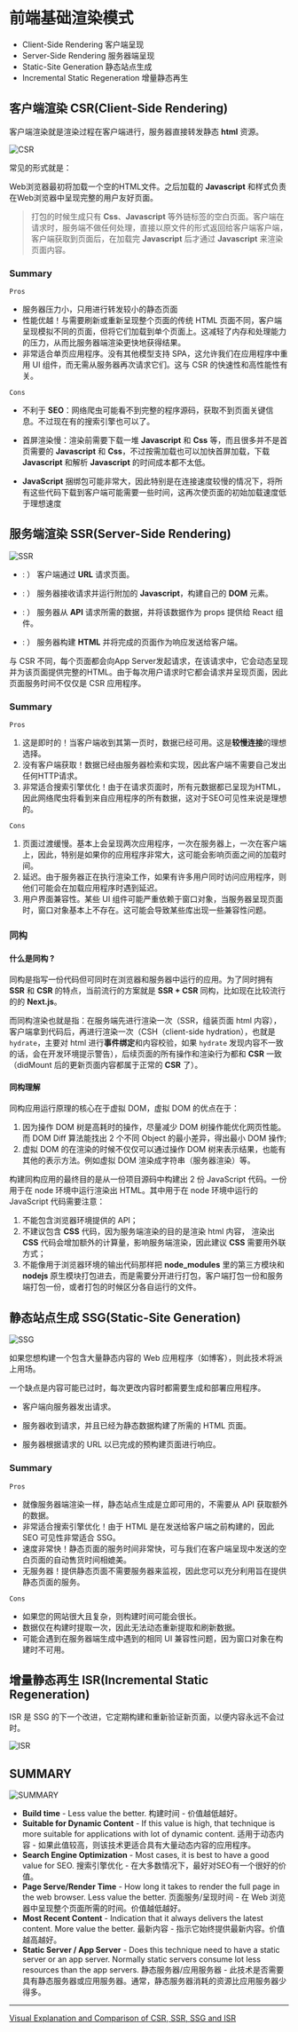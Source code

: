 # 前端基础渲染模式

- Client-Side Rendering 客户端呈现
- Server-Side Rendering 服务器端呈现
- Static-Site Generation 静态站点生成
- Incremental Static Regeneration 增量静态再生

## 客户端渲染 CSR(Client-Side Rendering)

客户端渲染就是渲染过程在客户端进行，服务器直接转发静态 **html** 资源。

![CSR](https://dev-to-uploads.s3.amazonaws.com/uploads/articles/0z8cpipm5vsjlj11s6rz.png)

常见的形式就是：

Web浏览器最初将加载一个空的HTML文件。之后加载的 **Javascript** 和样式负责在Web浏览器中呈现完整的用户友好页面。

> 打包的时候生成只有 **Css**、**Javascript** 等外链标签的空白页面。客户端在请求时，服务端不做任何处理，直接以原文件的形式返回给客户端客户端，客户端获取到页面后，在加载完 **Javascript** 后才通过 **Javascript** 来渲染页面内容。

### Summary

`Pros`

- 服务器压力小，只用进行转发较小的静态页面
- 性能优越！与需要刷新或重新呈现整个页面的传统 HTML 页面不同，客户端呈现模拟不同的页面，但将它们加载到单个页面上。这减轻了内存和处理能力的压力，从而比服务器端渲染更快地获得结果。
- 非常适合单页应用程序。没有其他模型支持 SPA，这允许我们在应用程序中重用 UI 组件，而无需从服务器再次请求它们。这与 CSR 的快速性和高性能性有关。

`Cons`

- 不利于 **SEO**：网络爬虫可能看不到完整的程序源码，获取不到页面关键信息。不过现在有的搜索引擎也可以了。

- 首屏渲染慢：渲染前需要下载一堆 **Javascript** 和 **Css** 等，而且很多并不是首页需要的 **Javascript** 和 **Css**，不过按需加载也可以加快首屏加载，下载 **Javascript** 和解析 **Javascript** 的时间成本都不太低。

- **JavaScript** 捆绑包可能非常大，因此特别是在连接速度较慢的情况下，将所有这些代码下载到客户端可能需要一些时间，这再次使页面的初始加载速度低于理想速度

## 服务端渲染 SSR(Server-Side Rendering)

![SSR](https://dev-to-uploads.s3.amazonaws.com/uploads/articles/677s8w25jofc5g4xbuck.png)

- : ） 客户端通过 **URL** 请求页面。

- : ） 服务器接收请求并运行附加的 **Javascript**，构建自己的 **DOM** 元素。
- : ） 服务器从 **API** 请求所需的数据，并将该数据作为 props 提供给 React 组件。
- : ） 服务器构建 **HTML** 并将完成的页面作为响应发送给客户端。

与 CSR 不同，每个页面都会向App Server发起请求，在该请求中，它会动态呈现并为该页面提供完整的HTML。由于每次用户请求时它都会请求并呈现页面，因此页面服务时间不仅仅是 CSR 应用程序。

### Summary

`Pros`

1. 这是即时的！当客户端收到其第一页时，数据已经可用。这是**较慢连接**的理想选择。
2. 没有客户端获取！数据已经由服务器检索和实现，因此客户端不需要自己发出任何HTTP请求。
3. 非常适合搜索引擎优化！由于在请求页面时，所有元数据都已呈现为HTML，因此网络爬虫将看到来自应用程序的所有数据，这对于SEO可见性来说是理想的。

`Cons`

1. 页面过渡缓慢。基本上会呈现两次应用程序，一次在服务器上，一次在客户端上，因此，特别是如果你的应用程序非常大，这可能会影响页面之间的加载时间。
2. 延迟。由于服务器正在执行渲染工作，如果有许多用户同时访问应用程序，则他们可能会在加载应用程序时遇到延迟。
3. 用户界面兼容性。某些 UI 组件可能严重依赖于窗口对象，当服务器呈现页面时，窗口对象基本上不存在。这可能会导致某些库出现一些兼容性问题。

### 同构

#### 什么是同构 ?

同构是指写一份代码但可同时在浏览器和服务器中运行的应用。为了同时拥有 **SSR** 和 **CSR** 的特点，当前流行的方案就是 **SSR + CSR** 同构，比如现在比较流行的的 **Next.js**。

而同构渲染也就是指：在服务端先进行渲染一次（SSR，组装页面 html 内容），客户端拿到代码后，再进行渲染一次（CSH（client-side hydration），也就是 `hydrate`，主要对 html 进行**事件绑定**和内容校验，如果 `hydrate` 发现内容不一致的话，会在开发环境提示警告），后续页面的所有操作和渲染行为都和 **CSR** 一致（didMount 后的更新页面内容都属于正常的 **CSR** 了）。

#### 同构理解

同构应用运行原理的核心在于虚拟 DOM，虚拟 DOM 的优点在于：

1. 因为操作 DOM 树是高耗时的操作，尽量减少 DOM 树操作能优化网页性能。而 DOM Diff 算法能找出 2 个不同 Object 的最小差异，得出最小 DOM 操作;
2. 虚拟 DOM 的在渲染的时候不仅仅可以通过操作 DOM 树来表示结果，也能有其他的表示方法。例如虚拟 DOM 渲染成字符串（服务器渲染）等。

构建同构应用的最终目的是从一份项目源码中构建出 2 份 JavaScript 代码。一份用于在 node 环境中运行渲染出 HTML。其中用于在 node 环境中运行的 JavaScript 代码需要注意：

1. 不能包含浏览器环境提供的 API；
2. 不建议包含 **CSS** 代码，因为服务端渲染的目的是渲染 html 内容， 渲染出 **CSS** 代码会增加额外的计算量，影响服务端渲染，因此建议 **CSS** 需要用外联方式；
3. 不能像用于浏览器环境的输出代码那样把 **node_modules** 里的第三方模块和 **nodejs** 原生模块打包进去，而是需要分开进行打包，客户端打包一份和服务端打包一份，或者打包的时候区分各自运行的文件。

## 静态站点生成 SSG(Static-Site Generation)

![SSG](https://dev-to-uploads.s3.amazonaws.com/uploads/articles/qrb8xfv81llmpghlpma9.png)

如果您想构建一个包含大量静态内容的 Web 应用程序（如博客），则此技术将派上用场。

一个缺点是内容可能已过时，每次更改内容时都需要生成和部署应用程序。

- 客户端向服务器发出请求。

- 服务器收到请求，并且已经为静态数据构建了所需的 HTML 页面。

- 服务器根据请求的 URL 以已完成的预构建页面进行响应。

### Summary

`Pros`

- 就像服务器端渲染一样，静态站点生成是立即可用的，不需要从 API 获取额外的数据。
- 非常适合搜索引擎优化！由于 HTML 是在发送给客户端之前构建的，因此 SEO 可见性非常适合 SSG。
- 速度非常快！静态页面的服务时间非常快，可与我们在客户端呈现中发送的空白页面的自动售货时间相媲美。
- 无服务器！提供静态页面不需要服务器来监视，因此您可以充分利用旨在提供静态页面的服务。

`Cons`

- 如果您的网站很大且复杂，则构建时间可能会很长。
- 数据仅在构建时提取一次，因此无法动态重新提取和刷新数据。
- 可能会遇到在服务器端生成中遇到的相同 UI 兼容性问题，因为窗口对象在构建时不可用。

## 增量静态再生 ISR(Incremental Static Regeneration)

ISR 是 SSG 的下一个改进，它定期构建和重新验证新页面，以便内容永远不会过时。

![ISR](https://dev-to-uploads.s3.amazonaws.com/uploads/articles/2e7vk7cafaacak5glzf7.png)

## SUMMARY

![SUMMARY](https://dev-to-uploads.s3.amazonaws.com/uploads/articles/8onh7r5sxmss9f87k726.png)

- **Build time** - Less value the better.
  构建时间 - 价值越低越好。
- **Suitable for Dynamic Content** - If this value is high, that technique is more suitable for applications with lot of dynamic content.
  适用于动态内容 - 如果此值较高，则该技术更适合具有大量动态内容的应用程序。
- **Search Engine Optimization** - Most cases, it is best to have a good value for SEO.
  搜索引擎优化 - 在大多数情况下，最好对SEO有一个很好的价值。
- **Page Serve/Render Time** - How long it takes to render the full page in the web browser. Less value the better.
  页面服务/呈现时间 - 在 Web 浏览器中呈现整个页面所需的时间。价值越低越好。
- **Most Recent Content** - Indication that it always delivers the latest content. More value the better.
  最新内容 - 指示它始终提供最新内容。价值越高越好。
- **Static Server / App Server** - Does this technique need to have a static server or an app server. Normally static servers consume lot less resources than the app servers.
  静态服务器/应用服务器 - 此技术是否需要具有静态服务器或应用服务器。通常，静态服务器消耗的资源比应用服务器少得多。

---

[Visual Explanation and Comparison of CSR, SSR, SSG and ISR](https://dev.to/pahanperera/visual-explanation-and-comparison-of-csr-ssr-ssg-and-isr-34ea)
